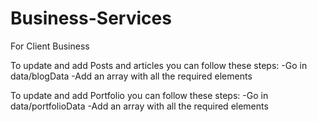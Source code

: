 # Business-Services
For Client Business

To update and add Posts and articles you can follow these steps:
-Go in data/blogData
-Add an array with all the required elements

To update and add Portfolio you can follow these steps:
-Go in data/portfolioData 
-Add an array with all the required elements
